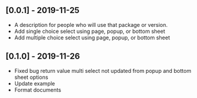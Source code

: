 ## [0.0.1] - 2019-11-25

* A description for people who will use that package or version.
* Add single choice select using page, popup, or bottom sheet
* Add multiple choice select using page, popup, or bottom sheet

## [0.1.0] - 2019-11-26

* Fixed bug return value multi select not updated from popup and bottom sheet options
* Update example
* Format documents